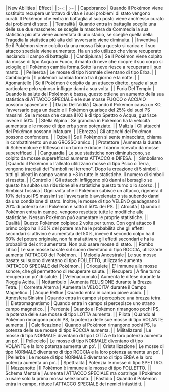 | New Abilities | Effect |
                    | :--: | :-- |
                    | Capobranco | Quando il Pokémon viene sostituito recupera un'ottavo di vita e i suoi problemi di stato vengono curati. Il Pokémon che entra in battaglia al suo posto viene anch'esso curato dai problemi di stato. |
| Teatralità | Quando entra in battaglia sceglie una delle sue due maschere: se sceglie la maschera da Commedia la sua statistica più alta viene aumentata di uno stadio, se sceglie quella della Tragedia la statistica più alta dell'avversario viene diminuita. |
| Inventiva | Se il Pokémon viene colpito da una mossa fisica questo si carica e il suo attacco speciale viene aumentato. Ha un solo utilizzo che viene recuperato lasciando il campo di battaglia. |
| Candipiuma | Se il Pokémon viene colpito da mosse di tipo Acqua o Fuoco, il manto di neve che ricopre il suo corpo si scioglie e il Pokémon cambia forma.Sotto la neve riesce a recuperare il suo manto. |
| Pelleerba | Le mosse di tipo Normale diventano di tipo Erba. |
| Cambiogelo | Il pokémon cambia forma tra il giorno e la notte. |
| Agomantello | Se il Pokémon è colpito da un attacco diretto, grazie al suo particolare pelo spinoso infligge danni a sua volta. |
| Furia Del Tempio | Quando la salute del Pokémon è bassa, questo ottiene un aumento della sua statistica di ATTACCO SPECIALE e le sue mosse FUOCO o ACCIAIO possono spaventare. |
| Dazio Dell'aldilà | Quando il Pokémon causa un KO, l'avversario paga un dazio e il Pokémon guarisce del 25% dei suoi PS massimi. Se la mossa che causa il KO è di tipo Spettro o Acqua, guarisce invece il 50%. |
| Stella Alpina | Se grandina in Pokémon ha la velocità aumentata e le mosse di tipo erba sono potenziate. |
| Malizia | Gli attacchi del Pokémon possono infatuare. |
| Ebrezza | Gli attacchi del Pokémon possono confondere. |
| Ozbell | Se il Pokémon si sente minacciato, chiama in combattimento un suo GROSSO amico. |
| Protettore | Aumenta la durata di Schermoluce e Riflesso di un turno e riduce il danno ricevuto da mosse superefficaci. |
| Canguardia | Le sue statistiche non diminuiscono, se colpito da mosse superefficaci aumenta ATTACCO e DIFESA. |
| Simbolismo | Quando il Pokémon o l'alleato utilizzano mosse di tipo Psico o Terra, vengono tracciati dei "simboli nel terreno". Dopo la creazione di 5 simboli, tutti gli alleati in campo vanno a +3 in tutte le statistiche. Il numero di simboli si resetta. |
| Controllo | Gli attacchi infliggono più danni al bersaglio se questo ha subito una riduzione alle statistiche questo turno o lo scorso. |
| Simbiosi Tossica | Ogni volta che il Pokémon subisce un attacco, rigenera il 10% dei suoi PS massimi se l'avversario è avvelenato o sta subendo danni da una condizione di stato. Inoltre, le mosse di tipo VELENO guadagnano il 20% di potenza se il Pokémon è sotto il 50% dei PS. |
| Atrocità | Quando il Pokémon entra in campo, vengono resettate tutte le modifiche alle statistiche. Nessun Pokémon può aumentare le proprie statistiche. |
| Dualità | Questo Pokémon colpisce 2 volte per turno. Con ogni attacco il primo colpo ha il 30% del potere ma ha le probabilità che gli effetti secondari si attivino è aumentata del 50%, invece il secondo colpo ha il 60% del potere originale, non fa mai attivare gli effetti secondari e ha la probabilità dei crit aumentata. Non può usare mosse di stato. |
| Rombo Litico | Le sue mosse basate sul suono diventano di tipo ROCCIA, utilizzarle aumenta l'ATTACCO del Pokémon. |
| Melodia Ancestrale | Le sue mosse basate sul suono diventano di tipo FOLLETTO, utilizzarle aumenta l'ATTACCO SPECIALE del Pokémon. |
| Crioquiete | E' immune alle mosse sonore, che gli permettono di recuperare salute. |
| Recupero | A fine turno recupera un po' di salute. |
| Velenaccumulo | Aumenta le difese durante la Pioggia Acida. |
| Nottambulo | Aumenta l'ELUSIONE durante la Brezza Tetra. |
| Corrente Alterna | Aumenta la VELOCITA' durante il Campo Magnetico. |
| Acque Reflue | Quando entra in campo piove acido. |
| Atmosfera Sinistra | Quando entra in campo si percepisce una brezza tetra. |
| Elettromagnetismo | Quando entra in campo si percepisce uno strano campo magnetico. |
| Perdente | Quando al Pokémon rimangono pochi PS, la potenza delle sue mosse di tipo LOTTA aumenta. |
| Pilota | Quando al Pokémon rimangono pochi PS, la potenza delle sue mosse di tipo VOLANTE aumenta. |
| Calcificazione | Quando al Pokémon rimangono pochi PS, la potenza delle sue mosse di tipo ROCCIA aumenta. |
| Militalizzarsi | Le mosse di tipo NORMALE diventano di tipo LOTTA e la loro potenza aumenta un po'. |
| Pellecielo | Le mosse di tipo NORMALE diventano di tipo VOLANTE e la loro potenza aumenta un po'. |
| Cristallizazione | Le mosse di tipo NORMALE diventano di tipo ROCCIA e la loro potenza aumenta un po'. |
| Pellerba | Le mosse di tipo NORMALE diventano di tipo ERBA e la loro potenza aumenta un po'. |
| Spettralità | Potenzia le mosse di tipo SPETTRO. |
| Mezzanotte | Il Pokémon è immune alle mosse di tipo FOLLETTO. |
| Schema Mentale | Aumenta l'ATTACCO SPECIALE ma costringe il Pokémon a usare solo la prima mossa selezionata. |
| Fastidio | Quando il Pokémon entra in campo, riduce l'ATTACCO SPECIALE dei nemici infastiditi. |

